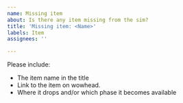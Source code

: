 ```yaml
---
name: Missing item
about: Is there any item missing from the sim?
title: 'Missing item: <Name>'
labels: Item
assignees: ''

---
```


Please include:
* The item name in the title
* Link to the item on wowhead.
* Where it drops and/or which phase it becomes available